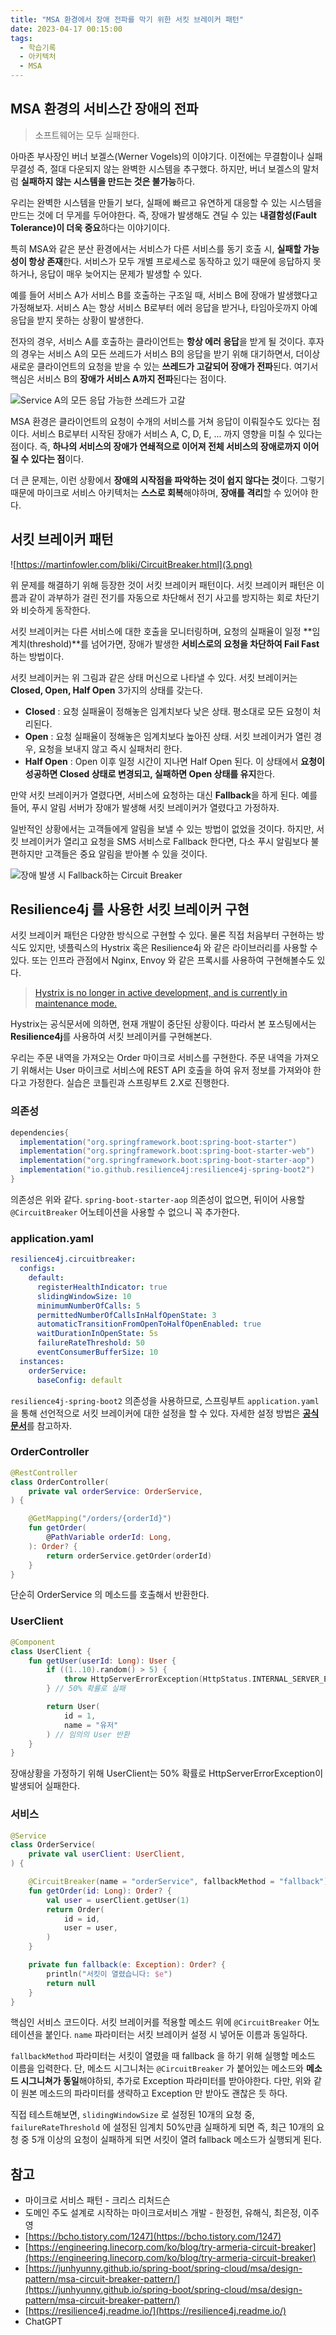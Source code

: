 ```yaml
---
title: "MSA 환경에서 장애 전파를 막기 위한 서킷 브레이커 패턴"
date: 2023-04-17 00:15:00
tags:
  - 학습기록
  - 아키텍처
  - MSA
---
```


## MSA 환경의 서비스간 장애의 전파

> 소프트웨어는 모두 실패한다.

아마존 부사장인 버너 보겔스(Werner Vogels)의 이야기다. 이전에는 무결함이나 실패 무결성 즉, 절대 다운되지 않는 완벽한 시스템을 추구했다. 하지만, 버너 보겔스의 말처럼 **실패하지 않는 시스템을 만드는 것은 불가능**하다.

우리는 완벽한 시스템을 만들기 보다, 실패에 빠르고 유연하게 대응할 수 있는 시스템을 만드는 것에 더 무게를 두어야한다. 즉, 장애가 발생해도 견딜 수 있는 **내결함성(Fault Tolerance)이 더욱 중요**하다는 이야기이다.

특히 MSA와 같은 분산 환경에서는 서비스가 다른 서비스를 동기 호출 시, **실패할 가능성이 항상 존재**한다. 서비스가 모두 개별 프로세스로 동작하고 있기 때문에 응답하지 못하거나, 응답이 매우 늦어지는 문제가 발생할 수 있다.

예를 들어 서비스 A가 서비스 B를 호출하는 구조일 때, 서비스 B에 장애가 발생했다고 가정해보자. 서비스 A는 항상 서비스 B로부터 에러 응답을 받거나, 타임아웃까지 아예 응답을 받지 못하는 상황이 발생한다.

전자의 경우, 서비스 A를 호출하는 클라이언트는 **항상 에러 응답**을 받게 될 것이다. 후자의 경우는 서비스 A의 모든 쓰레드가 서비스 B의 응답을 받기 위해 대기하면서, 더이상 새로운 클라이언트의 요청을 받을 수 있는 **쓰레드가 고갈되어 장애가 전파**된다. 여기서 핵심은 서비스 B의 **장애가 서비스 A까지 전파**된다는 점이다.

![Service A의 모든 응답 가능한 쓰레드가 고갈](./1.png)

MSA 환경은 클라이언트의 요청이 수개의 서비스를 거쳐 응답이 이뤄질수도 있다는 점이다. 서비스 B로부터 시작된 장애가 서비스 A, C, D, E, ... 까지 영향을 미칠 수 있다는 점이다. 즉, **하나의 서비스의 장애가 연쇄적으로 이어져 전체 서비스의 장애로까지 이어질 수 있다는 점**이다.

더 큰 문제는, 이런 상황에서 **장애의 시작점을 파악하는 것이 쉽지 않다는 것**이다. 그렇기 때문에 마이크로 서비스 아키텍처는 **스스로 회복**해야하며, **장애를 격리**할 수 있어야 한다.

## 서킷 브레이커 패턴

![https://martinfowler.com/bliki/CircuitBreaker.html](3.png)

위 문제를 해결하기 위해 등장한 것이 서킷 브레이커 패턴이다. 서킷 브레이커 패턴은 이름과 같이 과부하가 걸린 전기를 자동으로 차단해서 전기 사고를 방지하는 회로 차단기와 비슷하게 동작한다.

서킷 브레이커는 다른 서비스에 대한 호출을 모니터링하며, 요청의 실패율이 일정 **임계치(threshold)**를 넘어가면, 장애가 발생한 **서비스로의 요청을 차단하여 Fail Fast** 하는 방법이다.

서킷 브레이커는 위 그림과 같은 상태 머신으로 나타낼 수 있다. 서킷 브레이커는 **Closed, Open, Half Open** 3가지의 상태를 갖는다.

- **Closed** : 요청 실패율이 정해놓은 임계치보다 낮은 상태. 평소대로 모든 요청이 처리된다.
- **Open** : 요청 실패율이 정해놓은 임계치보다 높아진 상태. 서킷 브레이커가 열린 경우, 요청을 보내지 않고 즉시 실패처리 한다.
- **Half Open** : Open 이후 일정 시간이 지나면 Half Open 된다. 이 상태에서 **요청이 성공하면 Closed 상태로 변경되고, 실패하면 Open 상태를 유지**한다.

만약 서킷 브레이커가 열렸다면, 서비스에 요청하는 대신 **Fallback**을 하게 된다. 예를 들어, 푸시 알림 서버가 장애가 발생해 서킷 브레이커가 열렸다고 가정하자.

일반적인 상황에서는 고객들에게 알림을 보낼 수 있는 방법이 없었을 것이다. 하지만, 서킷 브레이커가 열리고 요청을 SMS 서비스로 Fallback 한다면, 다소 푸시 알림보다 불편하지만 고객들은 중요 알림을 받아볼 수 있을 것이다.

![장애 발생 시 Fallback하는 Circuit Breaker](./4.png)

## Resilience4j 를 사용한 서킷 브레이커 구현

서킷 브레이커 패턴은 다양한 방식으로 구현할 수 있다. 물론 직접 처음부터 구현하는 방식도 있지만, 넷플릭스의 Hystrix 혹은 Resilience4j 와 같은 라이브러리를 사용할 수 있다. 또는 인프라 관점에서 Nginx, Envoy 와 같은 프록시를 사용하여 구현해볼수도 있다.

> [Hystrix is no longer in active development, and is currently in maintenance mode.](https://github.com/Netflix/Hystrix)
> 

Hystrix는 공식문서에 의하면, 현재 개발이 중단된 상황이다. 따라서 본 포스팅에서는 **Resilience4j**를 사용하여 서킷 브레이커를 구현해본다.

우리는 주문 내역을 가져오는 Order 마이크로 서비스를 구현한다. 주문 내역을 가져오기 위해서는 User 마이크로 서비스에 REST API 호출을 하여 유저 정보를 가져와야 한다고 가정한다. 실습은 코틀린과 스프링부트 2.X로 진행한다.

### 의존성

```groovy
dependencies{
  implementation("org.springframework.boot:spring-boot-starter")
  implementation("org.springframework.boot:spring-boot-starter-web")
  implementation("org.springframework.boot:spring-boot-starter-aop")
  implementation("io.github.resilience4j:resilience4j-spring-boot2")
}
```

의존성은 위와 같다. `spring-boot-starter-aop` 의존성이 없으면, 뒤이어 사용할 `@CircuitBreaker` 어노테이션을 사용할 수 없으니 꼭 추가한다.

### application.yaml

```yaml
resilience4j.circuitbreaker:
  configs:
    default:
      registerHealthIndicator: true
      slidingWindowSize: 10
      minimumNumberOfCalls: 5
      permittedNumberOfCallsInHalfOpenState: 3
      automaticTransitionFromOpenToHalfOpenEnabled: true
      waitDurationInOpenState: 5s
      failureRateThreshold: 50
      eventConsumerBufferSize: 10
  instances:
    orderService:
      baseConfig: default
```

`resilience4j-spring-boot2` 의존성을 사용하므로, 스프링부트 `application.yaml` 을 통해 선언적으로 서킷 브레이커에 대한 설정을 할 수 있다. 자세한 설정 방법은 [**공식문서**](https://resilience4j.readme.io/docs/circuitbreaker)를 참고하자.

### OrderController

```kotlin
@RestController
class OrderController(
    private val orderService: OrderService,
) {

    @GetMapping("/orders/{orderId}")
    fun getOrder(
        @PathVariable orderId: Long,
    ): Order? {
        return orderService.getOrder(orderId)
    }
}
```

단순히 OrderService 의 메소드를 호출해서 반환한다.

### UserClient

```kotlin
@Component
class UserClient {
    fun getUser(userId: Long): User {
        if ((1..10).random() > 5) {
            throw HttpServerErrorException(HttpStatus.INTERNAL_SERVER_ERROR, "This is a remote exception")
        } // 50% 확률로 실패

        return User(
            id = 1,
            name = "유저"
        ) // 임의의 User 반환
    }
}
```

장애상황을 가정하기 위해 UserClient는 50% 확률로 HttpServerErrorException이 발생되어 실패한다.

### 서비스

```kotlin
@Service
class OrderService(
    private val userClient: UserClient,
) {

    @CircuitBreaker(name = "orderService", fallbackMethod = "fallback")
    fun getOrder(id: Long): Order? {
        val user = userClient.getUser(1)
        return Order(
            id = id,
            user = user,
        )
    }

    private fun fallback(e: Exception): Order? {
        println("서킷이 열렸습니다: $e")
        return null
    }
}
```

핵심인 서비스 코드이다. 서킷 브레이커를 적용할 메소드 위에 `@CircuitBreaker` 어노테이션을 붙인다. `name` 파라미터는 서킷 브레이커 설정 시 넣어둔 이름과 동일하다.

`fallbackMethod` 파라미터는 서킷이 열렸을 때 fallback 을 하기 위해 실행할 메소드 이름을 입력한다. 단, 메소드 시그니처는 `@CircuitBreaker` 가 붙어있는 메소드와 **메소드 시그니쳐가 동일**해야하되, 추가로 Exception 파라미터를 받아야한다. 다만, 위와 같이 원본 메소드의 파라미터를 생략하고 Exception 만 받아도 괜찮은 듯 하다.

직접 테스트해보면, `slidingWindowSize` 로 설정된 10개의 요청 중, `failureRateThreshold` 에 설정된 임계치 50%만큼 실패하게 되면 즉, 최근 10개의 요청 중 5개 이상의 요청이 실패하게 되면 서킷이 열려 fallback 메소드가 실행되게 된다.

## 참고

- 마이크로 서비스 패턴 - 크리스 리처드슨
- 도메인 주도 설계로 시작하는 마이크로서비스 개발 - 한정헌, 유해식, 최은정, 이주영
- [https://bcho.tistory.com/1247](https://bcho.tistory.com/1247)
- [https://engineering.linecorp.com/ko/blog/try-armeria-circuit-breaker](https://engineering.linecorp.com/ko/blog/try-armeria-circuit-breaker)
- [https://junhyunny.github.io/spring-boot/spring-cloud/msa/design-pattern/msa-circuit-breaker-pattern/](https://junhyunny.github.io/spring-boot/spring-cloud/msa/design-pattern/msa-circuit-breaker-pattern/)
- [https://resilience4j.readme.io/](https://resilience4j.readme.io/)
- ChatGPT
